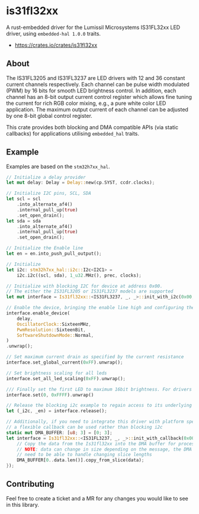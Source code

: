 # is31fl32xx
A rust-embedded driver for the Lumissil Microsystems IS31FL32xx LED driver, using `embedded-hal 1.0.0` traits.

- https://crates.io/crates/is31fl32xx

## About 
The IS31FL3205 and IS31FL3237 are LED drivers with 12 and 36 constant current channels respectively. Each channel can be pulse width modulated (PWM) by 16 bits for smooth LED brightness control. In addition, each channel has an 8-bit output current control register which allows fine tuning the current for rich RGB color mixing, e.g., a pure white color LED application. The maximum output current of each channel can be adjusted by one 8-bit global control register.

This crate provides both blocking and DMA compatible APIs (via static callbacks) for applications utilising `embedded_hal` traits.

## Example
Examples are based on the `stm32h7xx_hal`.

```rust
// Initialize a delay provider
let mut delay: Delay = Delay::new(cp.SYST, ccdr.clocks);

// Initialize I2C pins, SCL, SDA
let scl = scl
    .into_alternate_af4()
    .internal_pull_up(true)
    .set_open_drain();
let sda = sda
    .into_alternate_af4()
    .internal_pull_up(true)
    .set_open_drain();

// Initialize the Enable line
let en = en.into_push_pull_output();

// Initialize 
let i2c: stm32h7xx_hal::i2c::I2c<I2C1> =
    i2c.i2c((scl, sda), 1_u32.MHz(), prec, clocks);

// Initialize with blocking I2C for device at address 0x00.
// The either the IS31FL3205 or IS31FL3237 models are supported
let mut interface = Is31fl32xx::<IS31FL3237, _, _>::init_with_i2c(0x00, en, i2c);

// Enable the device, bringing the enable line high and configuring the oscillator clock, pwm resolution
interface.enable_device(
    delay,
    OscillatorClock::SixteenMHz,
    PwmResolution::SixteenBit,
    SoftwareShutdownMode::Normal,
)
.unwrap();

// Set maximum current drain as specified by the current resistance
interface.set_global_current(0xFF).unwrap();

// Set brightness scaling for all leds
interface.set_all_led_scaling(0xFF).unwrap();

/// Finally set the first LED to maximum 16bit brightness. For drivers configured for less than 16bit Only the required bits are used
interface.set(0, 0xFFFF).unwrap()

// Release the blocking i2c example to regain access to its underlying resources
let (_i2c, _en) = interface.release();

// Additionally, if you need to integrate this driver with platform specific DMA controllers then
// a flexible callback can be used rather than blocking i2c
static mut DMA_BUFFER: [u8; 3] = [0; 3];
let interface = Is31fl32xx::<IS31FL3237, _, _>::init_with_callback(0x00, en, |addr, data| unsafe {
    // Copy the data from the Is31fl32xx into the DMA buffer for processing
    // NOTE: data can change in size depending on the message, the DMA implementation will
    // need to be able to handle changing slice lengths
    DMA_BUFFER[0..data.len()].copy_from_slice(data);
});
```

## Contributing
Feel free to create a ticket and a MR for any changes you would like to see in this library.
